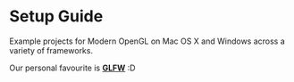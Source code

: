 # Setup Guide

Example projects for Modern OpenGL on Mac OS X and Windows across a variety of frameworks.

Our personal favourite is <strong><a href="http://www.glfw.org">GLFW</a></strong> :D

